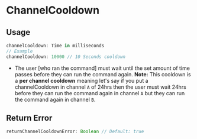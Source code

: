 # ChannelCooldown
## Usage
```js
channelCooldown: Time in milliseconds
// Example
channelCooldown: 10000 // 10 Seconds cooldown
```
* The user [who ran the command] must wait until the set amount of time passes before they can run the command again. **Note:** This cooldown is a __per channel cooldown__ meaning let's say if you put a channelCooldown in channel `A` of 24hrs then the user must wait 24hrs before they can run the command again in channel `A` but they can run the command again in channel `B`.
## Return Error
```js
returnChannelCooldownError: Boolean // Default: true
```
